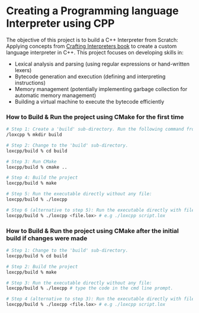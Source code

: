 # Creating a Programming language Interpreter using CPP
The objective of this project is to build a C++ Interpreter from Scratch: Applying concepts from [Crafting Interpreters book](https://www.amazon.com/Crafting-Interpreters-Robert-Nystrom/dp/0990582930) to create a custom language interpreter in C++. This project focuses on developing skills in:
- Lexical analysis and parsing (using regular expressions or hand-written lexers)
- Bytecode generation and execution (defining and interpreting instructions)
- Memory management (potentially implementing garbage collection for automatic memory management)
- Building a virtual machine to execute the bytecode efficiently


### How to Build & Run the project using CMake for the first time
```bash
# Step 1: Create a 'build' sub-directory. Run the following command from the parent directory
/loxcpp % mkdir build

# Step 2: Change to the 'build' sub-directory.
loxcpp/build % cd build

# Step 3: Run CMake
loxcpp/build % cmake ..

# Step 4: Build the project
loxcpp/build % make

# Step 5: Run the executable directly without any file:
loxcpp/build % ./loxcpp

# Step 6 (alternative to step 5): Run the executable directly with file or passing arguments:
loxcpp/build % ./loxcpp <file.lox> # e.g ./loxcpp script.lox
```

### How to Build & Run the project using CMake after the initial build if changes were made
```bash
# Step 1: Change to the 'build' sub-directory.
loxcpp/build % cd build

# Step 2: Build the project
loxcpp/build % make

# Step 3: Run the executable directly without any file:
loxcpp/build % ./loxcpp # type the code in the cmd line prompt.

# Step 4 (alternative to step 3): Run the executable directly with file or passing arguments:
loxcpp/build % ./loxcpp <file.lox> # e.g ./loxcpp script.lox
```

